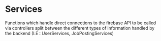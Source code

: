 # Services

Functions which handle direct connections to the firebase API to be called via controllers
split between the different types of information handled by the backend (I.E : UserServices, JobPostingServices)
